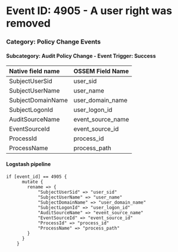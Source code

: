 # Event ID: 4905 - A user right was removed
### Category: Policy Change Events
#### Subcategory: Audit Policy Change - Event Trigger: Success

|Native field name            |OSSEM Field Name                |
|:----------------------------|:-------------------------------|
| SubjectUserSid              | user_sid                       |    
| SubjectUserName             | user_name                      |
| SubjectDomainName           | user_domain_name               |
| SubjectLogonId              | user_logon_id                  |
| AuditSourceName             | event_source_name              |
| EventSourceId               | event_source_id                |
| ProcessId                   | process_id                     |
| ProcessName                 | process_path                   |


#### Logstash pipeline

```
if [event_id] == 4905 {
      mutate {
        rename => {
            "SubjectUserSid" => "user_sid"
            "SubjectUserName" => "user_name"
            "SubjectDomainName" => "user_domain_name"
            "SubjectLogonId" => "user_logon_id"
            "AuditSourceName" => "event_source_name"
            "EventSourceId" => "event_source_id"        
            "ProcessId" => "process_id"
            "ProcessName" => "process_path"
        }
      }
    }
```